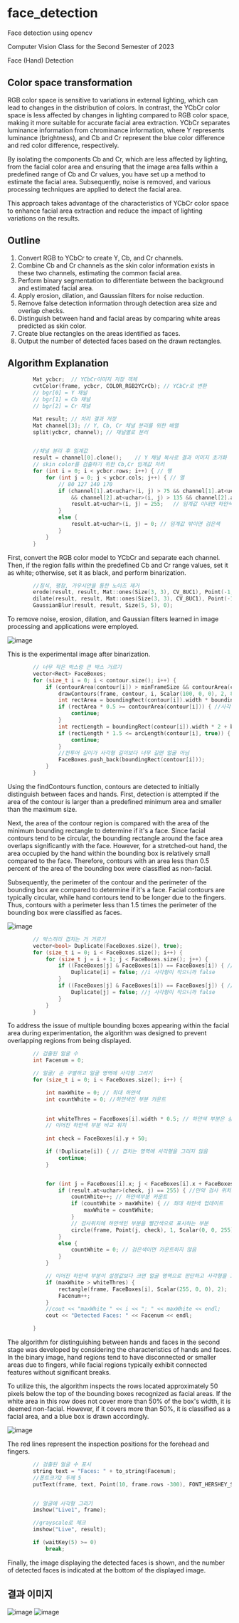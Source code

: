 # face_detection
Face detection using opencv

Computer Vision Class for the Second Semester of 2023

Face (Hand) Detection

## Color space transformation
RGB color space is sensitive to variations in external lighting, which can lead to changes in the distribution of colors. In contrast, the YCbCr color space is less affected by changes in lighting compared to RGB color space, making it more suitable for accurate facial area extraction. YCbCr separates luminance information from chrominance information, where Y represents luminance (brightness), and Cb and Cr represent the blue color difference and red color difference, respectively.

By isolating the components Cb and Cr, which are less affected by lighting, from the facial color area and ensuring that the image area falls within a predefined range of Cb and Cr values, you have set up a method to estimate the facial area. Subsequently, noise is removed, and various processing techniques are applied to detect the facial area.

This approach takes advantage of the characteristics of YCbCr color space to enhance facial area extraction and reduce the impact of lighting variations on the results.

## Outline
1.	Convert RGB to YCbCr to create Y, Cb, and Cr channels.
2.	Combine Cb and Cr channels as the skin color information exists in these two channels, estimating the common facial area.
3.	Perform binary segmentation to differentiate between the background and estimated facial area.
4.	Apply erosion, dilation, and Gaussian filters for noise reduction.
5.	Remove false detection information through detection area size and overlap checks.
6.	Distinguish between hand and facial areas by comparing white areas predicted as skin color.
7.	Create blue rectangles on the areas identified as faces.
8.	Output the number of detected faces based on the drawn rectangles.

## Algorithm Explanation

```C++
        Mat ycbcr;  // YCbCr이미지 저장 객체
        cvtColor(frame, ycbcr, COLOR_RGB2YCrCb); // YCbCr로 변환
        // bgr[0] = Y 채널
        // bgr[1] = Cb 채널
        // bgr[2] = Cr 채널

        Mat result; // 처리 결과 저장
        Mat channel[3]; // Y, Cb, Cr 채널 분리를 위한 배열
        split(ycbcr, channel); // 채널별로 분리


        //채널 분리 후 임계값
        result = channel[0].clone();    // Y 채널 복사로 결과 이미지 초기화
        // skin color를 검출하기 위한 Cb,Cr 임계값 처리
        for (int i = 0; i < ycbcr.rows; i++) { // 행
            for (int j = 0; j < ycbcr.cols; j++) { // 열 
                // 80 127 140 170 
                if (channel[1].at<uchar>(i, j) > 75 && channel[1].at<uchar>(i, j) < 127
                    && channel[2].at<uchar>(i, j) > 135 && channel[2].at<uchar>(i, j) < 170) {
                    result.at<uchar>(i, j) = 255;   // 임계값 이내면 하얀색
                }
                else {
                    result.at<uchar>(i, j) = 0; // 임계값 밖이면 검은색
                }
            }
        }
```

First, convert the RGB color model to YCbCr and separate each channel. Then, if the region falls within the predefined Cb and Cr range values, set it as white; otherwise, set it as black, and perform binarization.

```C++
        //침식, 팽창, 가우시안을 통한 노이즈 제거
        erode(result, result, Mat::ones(Size(3, 3), CV_8UC1), Point(-1, -1), 3);
        dilate(result, result, Mat::ones(Size(3, 3), CV_8UC1), Point(-1, -1), 3);
        GaussianBlur(result, result, Size(5, 5), 0);
```

To remove noise, erosion, dilation, and Gaussian filters learned in image processing and applications were employed.

![image](https://github.com/MIN60/face_detection/assets/49427080/e1d99df1-4df5-4f00-99f0-0dd11e927bf6)

This is the experimental image after binarization.

```C++
        // 너무 작은 박스랑 큰 박스 거르기
        vector<Rect> FaceBoxes;
        for (size_t i = 0; i < contour.size(); i++) {
            if (contourArea(contour[i]) > minFrameSize && contourArea(contour[i]) < maxFramSize) {
                drawContours(frame, contour, i, Scalar(100, 0, 0), 2, 8, hierarchy, 0, Point());
                int rectArea = boundingRect(contour[i]).width * boundingRect(contour[i]).height;
                if (rectArea * 0.5 >= contourArea(contour[i])) { //사각형 넓이의 0.5퍼센트보다 컨투어 넓이가 작으면 제외.
                    continue;
                }
                int rectLength = boundingRect(contour[i]).width * 2 + boundingRect(contour[i]).height * 2;
                if (rectLength * 1.5 <= arcLength(contour[i], true)) { //사각형 둘레의 1.5퍼센트보다 컨투어의 둘레가 더 길면 제외.
                    continue;
                }
                //컨투어 길이가 사각형 길이보다 너무 길면 얼굴 아님
                FaceBoxes.push_back(boundingRect(contour[i]));
            }
        }
```


Using the findContours function, contours are detected to initially distinguish between faces and hands. First, detection is attempted if the area of the contour is larger than a predefined minimum area and smaller than the maximum size.

Next, the area of the contour region is compared with the area of the minimum bounding rectangle to determine if it's a face. Since facial contours tend to be circular, the bounding rectangle around the face area overlaps significantly with the face. However, for a stretched-out hand, the area occupied by the hand within the bounding box is relatively small compared to the face. Therefore, contours with an area less than 0.5 percent of the area of the bounding box were classified as non-facial.

Subsequently, the perimeter of the contour and the perimeter of the bounding box are compared to determine if it's a face. Facial contours are typically circular, while hand contours tend to be longer due to the fingers. Thus, contours with a perimeter less than 1.5 times the perimeter of the bounding box were classified as faces.



![image](https://github.com/MIN60/face_detection/assets/49427080/dbbd823e-0492-4cb3-b08a-8c05c4ac31cd)

```C++
        // 박스끼리 겹치는 거 거르기
        vector<bool> Duplicate(FaceBoxes.size(), true);
        for (size_t i = 0; i < FaceBoxes.size(); i++) {
            for (size_t j = i + 1; j < FaceBoxes.size(); j++) {
                if ((FaceBoxes[j] & FaceBoxes[i]) == FaceBoxes[i]) { //사각형끼리 겹치는 영역
                    Duplicate[i] = false; //i 사각형이 작으니까 false
                }
                if ((FaceBoxes[j] & FaceBoxes[i]) == FaceBoxes[j]) { //사각형끼리 겹치는 영역
                    Duplicate[j] = false; //j 사각형이 작으니까 false
                }
            }
        }
```

To address the issue of multiple bounding boxes appearing within the facial area during experimentation, the algorithm was designed to prevent overlapping regions from being displayed.

```C++
        // 검출된 얼굴 수
        int Facenum = 0;

        // 얼굴/ 손 구별하고 얼굴 영역에 사각형 그리기
        for (size_t i = 0; i < FaceBoxes.size(); i++) {

            int maxWhite = 0; // 최대 하얀색
            int countWhite = 0; //하얀색인 부분 카운트

            
            int whiteThres = FaceBoxes[i].width * 0.5; // 하얀색 부분은 상자 너비의 50% 이상이어야 함
            // 이어진 하얀색 부분 비교 위치
            
            int check = FaceBoxes[i].y + 50;

            if (!Duplicate[i]) { // 겹치는 영역에 사각형을 그리지 않음
                continue;
            }


            for (int j = FaceBoxes[i].x; j < FaceBoxes[i].x + FaceBoxes[i].width; j++) {
                if (result.at<uchar>(check, j) == 255) { //만약 검사 위치가 흰색이면
                    countWhite++; // 하얀색부분 카운트
                    if (countWhite > maxWhite) { // 최대 하얀색 업데이트
                        maxWhite = countWhite;
                    }
                    // 검사위치에 하얀색인 부분을 빨간색으로 표시하는 부분
                    circle(frame, Point(j, check), 1, Scalar(0, 0, 255), -1);
                }
                else {
                    countWhite = 0; // 검은색이면 카운트하지 않음
                }
            }

            // 이어진 하얀색 부분이 설정값보다 크면 얼굴 영역으로 판단하고 사각형을 그림
            if (maxWhite > whiteThres) {
                rectangle(frame, FaceBoxes[i], Scalar(255, 0, 0), 2);
                Facenum++;
            }
            //cout << "maxWhite " << i << ": " << maxWhite << endl;
            cout << "Detected Faces: " << Facenum << endl;

        }
```

The algorithm for distinguishing between hands and faces in the second stage was developed by considering the characteristics of hands and faces. In the binary image, hand regions tend to have disconnected or smaller areas due to fingers, while facial regions typically exhibit connected features without significant breaks.

To utilize this, the algorithm inspects the rows located approximately 50 pixels below the top of the bounding boxes recognized as facial areas. If the white area in this row does not cover more than 50% of the box's width, it is deemed non-facial. However, if it covers more than 50%, it is classified as a facial area, and a blue box is drawn accordingly.

![image](https://github.com/MIN60/face_detection/assets/49427080/1cb6e37d-be46-49b7-9c9b-a2cce52e4c87)

The red lines represent the inspection positions for the forehead and fingers.

```C++
        // 검출된 얼굴 수 표시
        string text = "Faces: " + to_string(Facenum);
        //폰트크기2 두께 5
        putText(frame, text, Point(10, frame.rows -300), FONT_HERSHEY_SIMPLEX, 2, Scalar(255, 0, 0), 5, LINE_8);


        // 얼굴에 사각형 그리기
        imshow("Live1", frame); 

        //grayscale로 체크
        imshow("Live", result);

        if (waitKey(5) >= 0)
            break;
```

Finally, the image displaying the detected faces is shown, and the number of detected faces is indicated at the bottom of the displayed image.

## 결과 이미지

![image](https://github.com/MIN60/face_detection/assets/49427080/46fd8200-9400-4f75-ad0d-995df5a21039)
![image](https://github.com/MIN60/face_detection/assets/49427080/81495442-cca0-46c1-a541-114836a52ebc)









